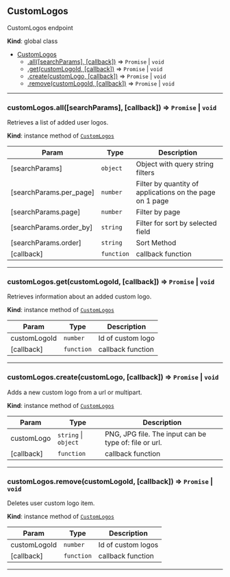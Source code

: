 <a name="CustomLogos"></a>

## CustomLogos
CustomLogos endpoint

**Kind**: global class  

* [CustomLogos](#CustomLogos)
    * [.all([searchParams], [callback])](#CustomLogos+all) ⇒ <code>Promise</code> \| <code>void</code>
    * [.get(customLogoId, [callback])](#CustomLogos+get) ⇒ <code>Promise</code> \| <code>void</code>
    * [.create(customLogo, [callback])](#CustomLogos+create) ⇒ <code>Promise</code> \| <code>void</code>
    * [.remove(customLogoId, [callback])](#CustomLogos+remove) ⇒ <code>Promise</code> \| <code>void</code>


* * *

<a name="CustomLogos+all"></a>

### customLogos.all([searchParams], [callback]) ⇒ <code>Promise</code> \| <code>void</code>
Retrieves a list of added user logos.

**Kind**: instance method of [<code>CustomLogos</code>](#CustomLogos)  

| Param | Type | Description |
| --- | --- | --- |
| [searchParams] | <code>object</code> | Object with query string filters |
| [searchParams.per_page] | <code>number</code> | Filter by quantity of applications on the page on 1 page |
| [searchParams.page] | <code>number</code> | Filter by page |
| [searchParams.order_by] | <code>string</code> | Filter for sort by selected field |
| [searchParams.order] | <code>string</code> | Sort Method |
| [callback] | <code>function</code> | callback function |


* * *

<a name="CustomLogos+get"></a>

### customLogos.get(customLogoId, [callback]) ⇒ <code>Promise</code> \| <code>void</code>
Retrieves information about an added custom logo.

**Kind**: instance method of [<code>CustomLogos</code>](#CustomLogos)  

| Param | Type | Description |
| --- | --- | --- |
| customLogoId | <code>number</code> | Id of custom logo |
| [callback] | <code>function</code> | callback function |


* * *

<a name="CustomLogos+create"></a>

### customLogos.create(customLogo, [callback]) ⇒ <code>Promise</code> \| <code>void</code>
Adds a new custom logo from a url or multipart.

**Kind**: instance method of [<code>CustomLogos</code>](#CustomLogos)  

| Param | Type | Description |
| --- | --- | --- |
| customLogo | <code>string</code> \| <code>object</code> | PNG, JPG file. The input can be type of: file or url. |
| [callback] | <code>function</code> | callback function |


* * *

<a name="CustomLogos+remove"></a>

### customLogos.remove(customLogoId, [callback]) ⇒ <code>Promise</code> \| <code>void</code>
Deletes user custom logo item.

**Kind**: instance method of [<code>CustomLogos</code>](#CustomLogos)  

| Param | Type | Description |
| --- | --- | --- |
| customLogoId | <code>number</code> | Id of custom logos |
| [callback] | <code>function</code> | callback function |


* * *

